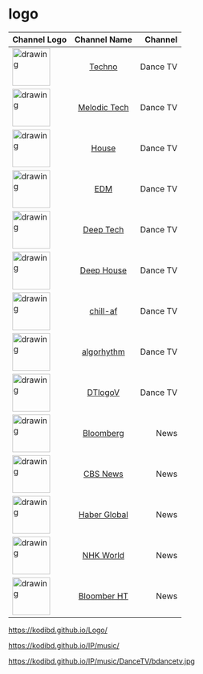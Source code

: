 # logo

| Channel Logo                                                  | Channel Name                          | Channel       |
| :---                                                          |    :----:                             |          ---: |
| <img src="techno.jpg" alt="drawing" width="75"/>              | [Techno](techno.jpg)                  | Dance TV      |
| <img src="melodic-tech.jpg" alt="drawing" width="75"/>        | [Melodic Tech](melodic-tech.jpg)      | Dance TV      |
| <img src="house.jpg" alt="drawing" width="75"/>               | [House](house.jpg)                    | Dance TV      |
| <img src="edm-mainstage.jpg" alt="drawing" width="75"/>       | [EDM](edm-mainstage.jpg)              | Dance TV      |
| <img src="deep-tech-minimal.jpg" alt="drawing" width="75"/>   | [Deep Tech](deep-tech-minimal.jpg)    | Dance TV      |
| <img src="deep-house.jpg" alt="drawing" width="75"/>          | [Deep House](deep-house.jpg)          | Dance TV      |
| <img src="chill-af.jpg" alt="drawing" width="75"/>            | [chill-af](chill-af.jpg)              | Dance TV      |
| <img src="algorhythm.jpg" alt="drawing" width="75"/>          | [algorhythm](algorhythm.jpg)          | Dance TV      |
| <img src="DanceTV/bdancetv.jpg" alt="drawing" width="75"/>              | [DTlogoV](DTlogo.jpg)                 | Dance TV      |
| <img src="bloomberg.jpg" alt="drawing" width="75"/>           | [Bloomberg](bloomberg.jpg)            | News          |
| <img src="CBS_News.png" alt="drawing" width="75"/>            | [CBS News](CBS_News.png)              | News          |
| <img src="HaberGlobal.jpg" alt="drawing" width="75"/>         | [Haber Global](HaberGlobal.jpg)       | News          |
| <img src="nhkw.png" alt="drawing" width="75"/>                | [NHK World](nhkw.png)                 | News          |
| <img src="bloomberght.png" alt="drawing" width="75"/>         | [Bloomber HT](bloomberght.png)        | News          |



https://kodibd.github.io/Logo/

https://kodibd.github.io/IP/music/

https://kodibd.github.io/IP/music/DanceTV/bdancetv.jpg
